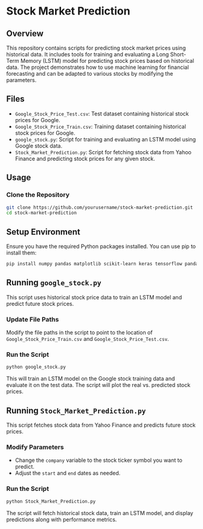 # Stock Market Prediction

## Overview

This repository contains scripts for predicting stock market prices using historical data. It includes tools for training and evaluating a Long Short-Term Memory (LSTM) model for predicting stock prices based on historical data. The project demonstrates how to use machine learning for financial forecasting and can be adapted to various stocks by modifying the parameters.

## Files

- `Google_Stock_Price_Test.csv`: Test dataset containing historical stock prices for Google.
- `Google_Stock_Price_Train.csv`: Training dataset containing historical stock prices for Google.
- `google_stock.py`: Script for training and evaluating an LSTM model using Google stock data.
- `Stock_Market_Prediction.py`: Script for fetching stock data from Yahoo Finance and predicting stock prices for any given stock.

## Usage

### Clone the Repository

```bash
git clone https://github.com/yourusername/stock-market-prediction.git
cd stock-market-prediction
```

## Setup Environment

Ensure you have the required Python packages installed. You can use pip to install them:

```bash
pip install numpy pandas matplotlib scikit-learn keras tensorflow pandas_datareader
```

## Running `google_stock.py`

This script uses historical stock price data to train an LSTM model and predict future stock prices.

### Update File Paths

Modify the file paths in the script to point to the location of `Google_Stock_Price_Train.csv` and `Google_Stock_Price_Test.csv`.

### Run the Script

```bash
python google_stock.py
```

This will train an LSTM model on the Google stock training data and evaluate it on the test data. The script will plot the real vs. predicted stock prices.

## Running `Stock_Market_Prediction.py`

This script fetches stock data from Yahoo Finance and predicts future stock prices.

### Modify Parameters

- Change the `company` variable to the stock ticker symbol you want to predict.
- Adjust the `start` and `end` dates as needed.

### Run the Script

```bash
python Stock_Market_Prediction.py
```

The script will fetch historical stock data, train an LSTM model, and display predictions along with performance metrics.

